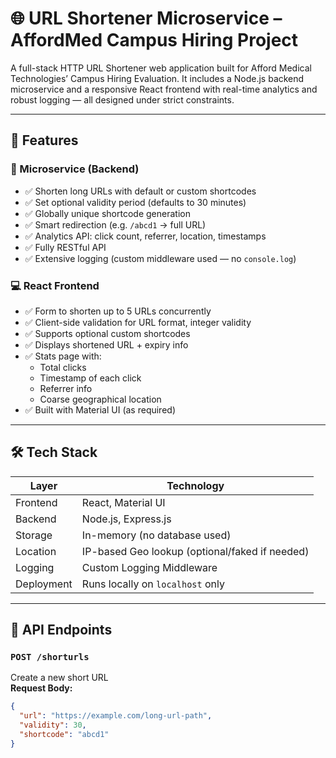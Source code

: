 # 🌐 URL Shortener Microservice – AffordMed Campus Hiring Project

A full-stack HTTP URL Shortener web application built for Afford Medical Technologies’ Campus Hiring Evaluation. It includes a Node.js backend microservice and a responsive React frontend with real-time analytics and robust logging — all designed under strict constraints.

---

## 🚀 Features

### 🔧 Microservice (Backend)
- ✅ Shorten long URLs with default or custom shortcodes
- ✅ Set optional validity period (defaults to 30 minutes)
- ✅ Globally unique shortcode generation
- ✅ Smart redirection (e.g. `/abcd1` → full URL)
- ✅ Analytics API: click count, referrer, location, timestamps
- ✅ Fully RESTful API
- ✅ Extensive logging (custom middleware used — no `console.log`)

### 💻 React Frontend
- ✅ Form to shorten up to 5 URLs concurrently
- ✅ Client-side validation for URL format, integer validity
- ✅ Supports optional custom shortcodes
- ✅ Displays shortened URL + expiry info
- ✅ Stats page with:
  - Total clicks
  - Timestamp of each click
  - Referrer info
  - Coarse geographical location
- ✅ Built with Material UI (as required)

---

## 🛠 Tech Stack

| Layer       | Technology               |
|-------------|---------------------------|
| Frontend    | React, Material UI        |
| Backend     | Node.js, Express.js       |
| Storage     | In-memory (no database used) |
| Location    | IP-based Geo lookup (optional/faked if needed) |
| Logging     | Custom Logging Middleware |
| Deployment  | Runs locally on `localhost` only |

---

## 🔗 API Endpoints

### `POST /shorturls`
Create a new short URL  
**Request Body:**
```json
{
  "url": "https://example.com/long-url-path",
  "validity": 30,
  "shortcode": "abcd1"
}
